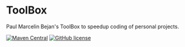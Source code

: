 # ToolBox
Paul Marcelin Bejan's ToolBox to speedup coding of personal projects.

[![Maven Central](https://img.shields.io/maven-central/v/io.github.paulmarcelinbejan.toolbox/toolbox.svg)](https://central.sonatype.com/artifact/io.github.paulmarcelinbejan.toolbox/toolbox)
[![GitHub license](https://img.shields.io/github/license/Naereen/StrapDown.js.svg)](https://github.com/paulmarcelinbejan/ToolBox/blob/release/LICENSE.txt)
